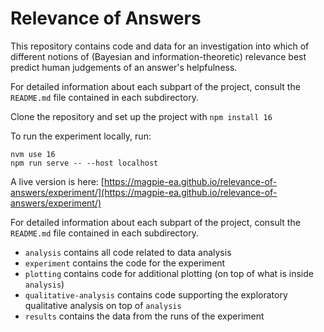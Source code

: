 # Relevance of Answers

This repository contains code and data for an investigation into which of different notions of (Bayesian and information-theoretic) relevance best predict human judgements of an answer's helpfulness.

For detailed information about each subpart of the project, consult the `README.md` file contained in each subdirectory.

Clone the repository and set up the project with `npm install 16`

To run the experiment locally, run:
```
nvm use 16
npm run serve -- --host localhost
```

A live version is here: [https://magpie-ea.github.io/relevance-of-answers/experiment/](https://magpie-ea.github.io/relevance-of-answers/experiment/)

For detailed information about each subpart of the project, consult the `README.md` file contained in each subdirectory. 
- `analysis` contains all code related to data analysis
- `experiment` contains the code for the experiment
- `plotting` contains code for additional plotting (on top of what is inside `analysis`) 
- `qualitative-analysis` contains code supporting the exploratory qualitative analysis on top of `analysis`
- `results` contains the data from the runs of the experiment
